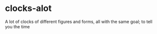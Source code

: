 # clocks-alot
A lot of clocks of different figures and forms, all with the same goal; to tell you the time
